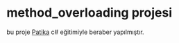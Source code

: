 # method_overloading projesi
bu proje [Patika](https://www.patika.dev) c# eğitimiyle beraber yapılmıştır.